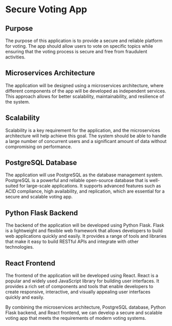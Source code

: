 # Secure Voting App

## Purpose
The purpose of this application is to provide a secure and reliable platform for voting. The app should allow users to vote on specific topics while ensuring that the voting process is secure and free from fraudulent activities.

## Microservices Architecture
The application will be designed using a microservices architecture, where different components of the app will be developed as independent services. This approach allows for better scalability, maintainability, and resilience of the system.

## Scalability
Scalability is a key requirement for the application, and the microservices architecture will help achieve this goal. The system should be able to handle a large number of concurrent users and a significant amount of data without compromising on performance.

## PostgreSQL Database
The application will use PostgreSQL as the database management system. PostgreSQL is a powerful and reliable open-source database that is well-suited for large-scale applications. It supports advanced features such as ACID compliance, high availability, and replication, which are essential for a secure and scalable voting app.

## Python Flask Backend
The backend of the application will be developed using Python Flask. Flask is a lightweight and flexible web framework that allows developers to build web applications quickly and easily. It provides a range of tools and libraries that make it easy to build RESTful APIs and integrate with other technologies.

## React Frontend
The frontend of the application will be developed using React. React is a popular and widely used JavaScript library for building user interfaces. It provides a rich set of components and tools that enable developers to create responsive, interactive, and visually appealing user interfaces quickly and easily.

By combining the microservices architecture, PostgreSQL database, Python Flask backend, and React frontend, we can develop a secure and scalable voting app that meets the requirements of modern voting systems.
